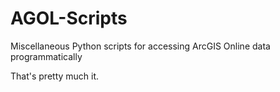 # AGOL-Scripts
Miscellaneous Python scripts for accessing ArcGIS Online data programmatically 

That's pretty much it.
